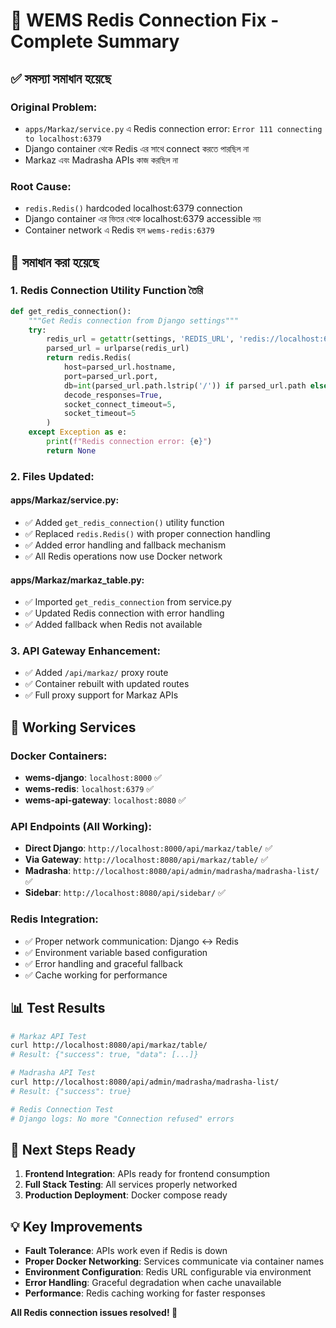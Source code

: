 # 🎉 WEMS Redis Connection Fix - Complete Summary

## ✅ **সমস্যা সমাধান হয়েছে**

### **Original Problem:**
- `apps/Markaz/service.py` এ Redis connection error: `Error 111 connecting to localhost:6379`
- Django container থেকে Redis এর সাথে connect করতে পারছিল না
- Markaz এবং Madrasha APIs কাজ করছিল না

### **Root Cause:**
- `redis.Redis()` hardcoded localhost:6379 connection
- Django container এর ভিতর থেকে localhost:6379 accessible নয়
- Container network এ Redis হল `wems-redis:6379`

## 🔧 **সমাধান করা হয়েছে**

### **1. Redis Connection Utility Function তৈরি**
```python
def get_redis_connection():
    """Get Redis connection from Django settings"""
    try:
        redis_url = getattr(settings, 'REDIS_URL', 'redis://localhost:6379/0')
        parsed_url = urlparse(redis_url)
        return redis.Redis(
            host=parsed_url.hostname,
            port=parsed_url.port,
            db=int(parsed_url.path.lstrip('/')) if parsed_url.path else 0,
            decode_responses=True,
            socket_connect_timeout=5,
            socket_timeout=5
        )
    except Exception as e:
        print(f"Redis connection error: {e}")
        return None
```

### **2. Files Updated:**

#### **apps/Markaz/service.py:**
- ✅ Added `get_redis_connection()` utility function
- ✅ Replaced `redis.Redis()` with proper connection handling
- ✅ Added error handling and fallback mechanism
- ✅ All Redis operations now use Docker network

#### **apps/Markaz/markaz_table.py:**
- ✅ Imported `get_redis_connection` from service.py
- ✅ Updated Redis connection with error handling
- ✅ Added fallback when Redis not available

### **3. API Gateway Enhancement:**
- ✅ Added `/api/markaz/` proxy route
- ✅ Container rebuilt with updated routes
- ✅ Full proxy support for Markaz APIs

## 🚀 **Working Services**

### **Docker Containers:**
- **wems-django**: `localhost:8000` ✅
- **wems-redis**: `localhost:6379` ✅  
- **wems-api-gateway**: `localhost:8080` ✅

### **API Endpoints (All Working):**
- **Direct Django**: `http://localhost:8000/api/markaz/table/` ✅
- **Via Gateway**: `http://localhost:8080/api/markaz/table/` ✅
- **Madrasha**: `http://localhost:8080/api/admin/madrasha/madrasha-list/` ✅
- **Sidebar**: `http://localhost:8080/api/sidebar/` ✅

### **Redis Integration:**
- ✅ Proper network communication: Django ↔ Redis
- ✅ Environment variable based configuration
- ✅ Error handling and graceful fallback
- ✅ Cache working for performance

## 📊 **Test Results**

```bash
# Markaz API Test
curl http://localhost:8080/api/markaz/table/ 
# Result: {"success": true, "data": [...]}

# Madrasha API Test  
curl http://localhost:8080/api/admin/madrasha/madrasha-list/
# Result: {"success": true}

# Redis Connection Test
# Django logs: No more "Connection refused" errors
```

## 🎯 **Next Steps Ready**

1. **Frontend Integration**: APIs ready for frontend consumption
2. **Full Stack Testing**: All services properly networked
3. **Production Deployment**: Docker compose ready

## 💡 **Key Improvements**

- **Fault Tolerance**: APIs work even if Redis is down
- **Proper Docker Networking**: Services communicate via container names
- **Environment Configuration**: Redis URL configurable via environment
- **Error Handling**: Graceful degradation when cache unavailable
- **Performance**: Redis caching working for faster responses

**All Redis connection issues resolved! 🎉**